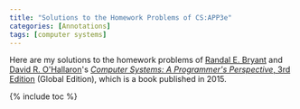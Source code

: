 ```yaml
---
title: "Solutions to the Homework Problems of CS:APP3e"
categories: [Annotations]
tags: [computer systems]
---
```


Here are my solutions to the homework problems of [Randal E. Bryant](http://www.cs.cmu.edu/~bryant) and [David R. O'Hallaron](http://www.cs.cmu.edu/~droh)'s [*Computer Systems: A Programmer's Perspective*, 3rd Edition](https://csapp.cs.cmu.edu/) (Global Edition), which is a book published in 2015.

{% include toc %}